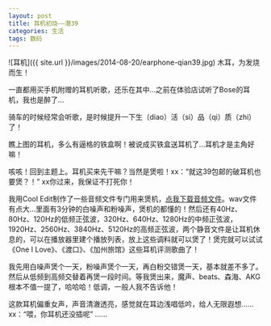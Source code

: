 ```yaml
---
layout: post
title: 耳机初烧——潜39
categories: 生活
tags: 数码
---
```


![耳机]({{ site.url }}/images/2014-08-20/earphone-qian39.jpg)
木耳，为发烧而生！

一直都用买手机附赠的耳机听歌，还乐在其中…之前在体验店试听了Bose的耳机，我也是醉了…

骑车的时候经常会听歌，是时候提升一下生（diao）活（si）品（qi）质（zhi）了！

瞧上图的耳机，多么有逼格的铁盒啊！被说成买铁盒送耳机了…耳机才是主角好嘛！

咳咳！回到主题上。耳机买来先干嘛？当然是煲啦！xx：“就这39包邮的破耳机也要煲？！” xx你过来，我保证不打死你！

我用Cool Edit制作了一些音频文件专门用来煲机，[点我下载音频文件](http://pan.baidu.com/s/1hqzMidI)。wav文件有点大…里面有3分钟的白噪声和粉噪声，煲机的都懂的！然后还有40Hz、80Hz、120Hz的低频正弦波，320Hz、640Hz、1280Hz的中频正弦波，1920Hz、2560Hz、3840Hz、5120Hz的高频正弦波，两个静音文件是让耳机休息的，可以在播放器里建个播放列表，放上这些调料就可以煲了！煲完就可以试试《One I Love》、《渡口》、《加州旅馆》这些耳机评测歌曲了！

我先用白噪声煲个一天，粉噪声煲个一天，再白粉交错煲一天，基本就差不多了。然后从低频到高频交替着再煲一段时间。等我煲出来，魔声、beats、森海、AKG根本不值一提了，哈哈哈！低调，一般人我不告诉他！

这款耳机偏重女声，声音清澈透亮，感觉就在耳边浅唱低吟，给人无限遐想……xx：“喂，你耳机还没插呢” ……